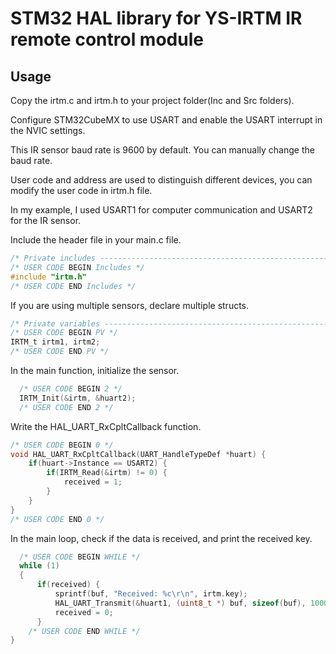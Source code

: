 # STM32 HAL library for YS-IRTM IR remote control module

## Usage

Copy the irtm.c and irtm.h to your project folder(Inc and Src folders).

Configure STM32CubeMX to use USART and enable the USART interrupt in the NVIC settings.

This IR sensor baud rate is 9600 by default. You can manually change the baud rate.

User code and address are used to distinguish different devices, you can modify the user code in irtm.h file.

In my example, I used USART1 for computer communication and USART2 for the IR sensor.

Include the header file in your main.c file.

```c
/* Private includes ----------------------------------------------------------*/
/* USER CODE BEGIN Includes */
#include "irtm.h"
/* USER CODE END Includes */
```

If you are using multiple sensors, declare multiple structs.

```c
/* Private variables ---------------------------------------------------------*/
/* USER CODE BEGIN PV */
IRTM_t irtm1, irtm2;
/* USER CODE END PV */
```

In the main function, initialize the sensor.

```c
  /* USER CODE BEGIN 2 */
  IRTM_Init(&irtm, &huart2);
  /* USER CODE END 2 */
```

Write the HAL_UART_RxCpltCallback function.

```c
/* USER CODE BEGIN 0 */
void HAL_UART_RxCpltCallback(UART_HandleTypeDef *huart) {
    if(huart->Instance == USART2) {
        if(IRTM_Read(&irtm) != 0) {
            received = 1;
        }
    }
}
/* USER CODE END 0 */
```

In the main loop, check if the data is received, and print the received key.

```c
  /* USER CODE BEGIN WHILE */
  while (1)
  {
      if(received) {
          sprintf(buf, "Received: %c\r\n", irtm.key);
          HAL_UART_Transmit(&huart1, (uint8_t *) buf, sizeof(buf), 1000);
          received = 0;
      }
    /* USER CODE END WHILE */
}
```
